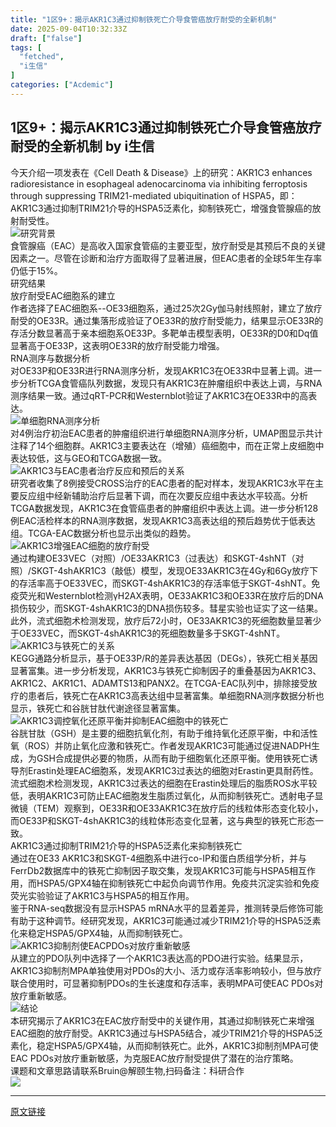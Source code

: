 ```yaml
---
title: "1区9+：揭示AKR1C3通过抑制铁死亡介导食管癌放疗耐受的全新机制"
date: 2025-09-04T10:32:33Z
draft: ["false"]
tags: [
  "fetched",
  "i生信"
]
categories: ["Acdemic"]
---
```

1区9+：揭示AKR1C3通过抑制铁死亡介导食管癌放疗耐受的全新机制 by i生信
------
<div><section><span leaf=""><mp-common-profile data-pluginname="mpprofile" data-nickname="i生信" data-from="2" data-headimg="http://mmbiz.qpic.cn/mmbiz_png/uR5O2f9J2LtRZ4v6Ribf11IMcgNvC4HV26K1M6kC6sfyJGht49VsdVZGTIgicthMmftjjW2H7JvvvM0cic81uFy5w/0?wx_fmt=png" data-signature="专注生物分析最前沿，定期为大家解读最新高分经典生信文章，为大家提供生信分析思路和套路，方便大家短平快发SCI。" data-id="Mzg5MjE5Mjc0Mw==" data-is_biz_ban="0"></mp-common-profile></span></section><section><span leaf="">今天介绍一项发表在《Cell Death &amp; Disease》上的研究：AKR1C3 enhances radioresistance in esophageal adenocarcinoma via inhibiting ferroptosis through suppressing TRIM21-mediated ubiquitination of HSPA5，即：AKR1C3通过抑制TRIM21介导的HSPA5泛素化，抑制铁死亡，增强食管腺癌的放射耐受性。</span></section><section><span leaf=""><img data-src="https://mmbiz.qpic.cn/sz_mmbiz_png/uR5O2f9J2LuVYp9lml7Llm5DOzUrdUAibIyBwIVAq7f627PXjibz8oicaonaTOt2HmSJ2f4Wd2wcR3FnW2X8cyYAQ/640?wx_fmt=png&amp;from=appmsg" data-ratio="0.5341040462427745" data-type="png" data-w="865" data-imgfileid="100024290" src="https://mmbiz.qpic.cn/sz_mmbiz_png/uR5O2f9J2LuVYp9lml7Llm5DOzUrdUAibIyBwIVAq7f627PXjibz8oicaonaTOt2HmSJ2f4Wd2wcR3FnW2X8cyYAQ/640?wx_fmt=png&amp;from=appmsg"></span><span leaf=""><span textstyle="">研究背景</span></span></section><section><span leaf="">食管腺癌（EAC）是高收入国家食管癌的主要亚型，放疗耐受是其预后不良的关键因素之一。尽管在诊断和治疗方面取得了显著进展，但EAC患者的全球5年生存率仍低于15%。</span></section><section><span leaf=""><span textstyle="">研究结果</span></span></section><section><span leaf=""><span textstyle="">放疗耐受EAC细胞系的建立</span></span></section><section><span leaf="">作者选择了EAC细胞系--OE33细胞系，通过25次2Gy伽马射线照射，建立了放疗耐受的OE33R。通过<span textstyle="">集落形成</span>验证了OE33R的放疗耐受能力，结果显示<span textstyle="">OE33R的存活分数显著高于亲本细胞系OE33P</span>。<span textstyle="">多靶单击模型</span>表明，<span textstyle="">OE33R的D</span><span textstyle="">0</span><span textstyle="">和D</span><span textstyle="">q</span><span textstyle="">值显著高于OE33P</span>，这表明<span textstyle="">OE33R的放疗耐受能力增强</span>。</span></section><section><span leaf=""><span textstyle="">RNA测序与数据分析</span></span></section><section><span leaf="">对OE33P和OE33R进行<span textstyle="">RNA测序分析，发现AKR1C3在OE33R中显著上调</span>。进一步分析TCGA食管癌队列数据，发现只有AKR1C3在肿瘤组织中表达上调，与RNA测序结果一致。通过qRT-PCR和Westernblot验证了<span textstyle="">AKR1C3在OE33R中的高表达</span>。</span></section><section><span leaf=""><img data-src="https://mmbiz.qpic.cn/sz_mmbiz_png/uR5O2f9J2LuVYp9lml7Llm5DOzUrdUAibTMPafmumnfia6RicRicxLIeBjkOpul8qy98Ve3JF8VS6aQPEUcfLxHABQ/640?wx_fmt=png&amp;from=appmsg" data-ratio="0.7132947976878613" data-type="png" data-w="865" data-imgfileid="100024291" src="https://mmbiz.qpic.cn/sz_mmbiz_png/uR5O2f9J2LuVYp9lml7Llm5DOzUrdUAibTMPafmumnfia6RicRicxLIeBjkOpul8qy98Ve3JF8VS6aQPEUcfLxHABQ/640?wx_fmt=png&amp;from=appmsg"></span><span leaf=""><span textstyle="">单细胞RNA测序分析</span></span></section><section><span leaf="">对4例治疗初治EAC患者的肿瘤组织进行单细胞RNA测序分析，UMAP图显示共计注释了14个细胞群。<span textstyle="">AKR1C3主要表达在（增殖）癌细胞中，而在正常上皮细胞中表达较低</span>，这与GEO和TCGA数据一致。</span></section><section><span leaf=""><img data-src="https://mmbiz.qpic.cn/sz_mmbiz_png/uR5O2f9J2LuVYp9lml7Llm5DOzUrdUAibbQWp0EUqKIwge9SKBHtvO7rvN6M6dOicpK8MicXWiay6VCm7XgB45F4Qg/640?wx_fmt=png&amp;from=appmsg" data-ratio="0.3352601156069364" data-type="png" data-w="865" data-imgfileid="100024292" src="https://mmbiz.qpic.cn/sz_mmbiz_png/uR5O2f9J2LuVYp9lml7Llm5DOzUrdUAibbQWp0EUqKIwge9SKBHtvO7rvN6M6dOicpK8MicXWiay6VCm7XgB45F4Qg/640?wx_fmt=png&amp;from=appmsg"></span><span leaf=""><span textstyle="">AKR1C3与EAC患者治疗反应和预后的关系</span></span></section><section><span leaf="">研究者收集了8例接受CROSS治疗的EAC患者的配对样本，发现<span textstyle="">AKR1C3水平在主要反应组中经新辅助治疗后显著下调，而在次要反应组中表达水平较高</span>。分析TCGA数据发现，<span textstyle="">AKR1C3在食管癌患者的肿瘤组织中表达上调</span>。进一步分析128例EAC活检样本的RNA测序数据，发现<span textstyle="">AKR1C3高表达组的预后趋势优于低表达组</span>。TCGA-EAC数据分析也显示出类似的趋势。</span></section><section><span leaf=""><img data-src="https://mmbiz.qpic.cn/sz_mmbiz_png/uR5O2f9J2LuVYp9lml7Llm5DOzUrdUAibHxCSIEpDwX9SuUnes4RKeTkaP8EDKT0jicy6AVlibYGtDBzSMYhLmbvg/640?wx_fmt=png&amp;from=appmsg" data-ratio="0.7213872832369942" data-type="png" data-w="865" data-imgfileid="100024293" src="https://mmbiz.qpic.cn/sz_mmbiz_png/uR5O2f9J2LuVYp9lml7Llm5DOzUrdUAibHxCSIEpDwX9SuUnes4RKeTkaP8EDKT0jicy6AVlibYGtDBzSMYhLmbvg/640?wx_fmt=png&amp;from=appmsg"></span><span leaf=""><span textstyle="">AKR1C3增强EAC细胞的放疗耐受</span></span></section><section><span leaf="">通过构建<span textstyle="">OE33VEC（对照）/OE33AKR1C3（过表达）</span>和<span textstyle="">SKGT-4shNT（对照）/SKGT-4shAKR1C3（敲低）模</span>型，发现<span textstyle="">OE33AKR1C3在4Gy和6Gy放疗下的存活率高于OE33VEC，而SKGT-4shAKR1C3的存活率低于SKGT-4shNT</span>。免疫荧光和Westernblot检测γH2AX表明，<span textstyle="">OE33AKR1C3和OE33R在放疗后的DNA损伤较少，而SKGT-4shAKR1C3的DNA损伤较多</span>。彗星实验也证实了这一结果。此外，流式细胞术检测发现，放疗后72小时，OE33AKR1C3的死细胞数量显著少于OE33VEC，而SKGT-4shAKR1C3的死细胞数量多于SKGT-4shNT。</span></section><section><span leaf=""><img data-src="https://mmbiz.qpic.cn/sz_mmbiz_png/uR5O2f9J2LuVYp9lml7Llm5DOzUrdUAibdibGmytlyO5v8RFickeQnTZuEuVZHEe9FymnkNoicJDNxnr4fyz5rxtYA/640?wx_fmt=png&amp;from=appmsg" data-ratio="1.299421965317919" data-type="png" data-w="865" data-imgfileid="100024295" src="https://mmbiz.qpic.cn/sz_mmbiz_png/uR5O2f9J2LuVYp9lml7Llm5DOzUrdUAibdibGmytlyO5v8RFickeQnTZuEuVZHEe9FymnkNoicJDNxnr4fyz5rxtYA/640?wx_fmt=png&amp;from=appmsg"></span><span leaf=""><span textstyle="">AKR1C3与铁死亡的关系</span></span></section><section><span leaf="">KEGG通路分析显示，基于OE33P/R的差异表达基因（DEGs），<span textstyle="">铁死亡相关基因显著富集</span>。进一步分析发现，<span textstyle="">AKR1C3与铁死亡抑制因子的重叠基因为AKR1C3、AKR1C2、AKR1C1、ADAMTS13和PANX2</span>。在TCGA-EAC队列中，排除接受放疗的患者后，<span textstyle="">铁死亡在AKR1C3高表达组中显著富集</span>。单细胞RNA测序数据分析也显示，<span textstyle="">铁死亡和谷胱甘肽代谢途径显著富集。</span></span></section><section><span leaf=""><img data-src="https://mmbiz.qpic.cn/sz_mmbiz_png/uR5O2f9J2LuVYp9lml7Llm5DOzUrdUAib5oFDvI97ibLKBoOc8RM24icqYJwB01mWCkW5v8rrVut8KJsC1GHtWnGA/640?wx_fmt=png&amp;from=appmsg" data-ratio="0.9317919075144508" data-type="png" data-w="865" data-imgfileid="100024296" src="https://mmbiz.qpic.cn/sz_mmbiz_png/uR5O2f9J2LuVYp9lml7Llm5DOzUrdUAib5oFDvI97ibLKBoOc8RM24icqYJwB01mWCkW5v8rrVut8KJsC1GHtWnGA/640?wx_fmt=png&amp;from=appmsg"></span><span leaf=""><span textstyle="">AKR1C3调控氧化还原平衡并抑制EAC细胞中的铁死亡</span></span></section><section><span leaf="">谷胱甘肽（GSH）是主要的细胞抗氧化剂，有助于维持氧化还原平衡，中和活性氧（ROS）并防止氧化应激和铁死亡。作者发现AKR1C3可能通过促进NADPH生成，为GSH合成提供必要的物质，从而有助于细胞氧化还原平衡。使用铁死亡诱导剂Erastin处理EAC细胞系，发现AKR1C3过表达的细胞对Erastin更具耐药性。流式细胞术检测发现，AKR1C3过表达的细胞在Erastin处理后的脂质ROS水平较低，表明<span textstyle="">AKR1C3可防止EAC细胞发生脂质过氧化，从而抑制铁死亡</span>。透射电子显微镜（TEM）观察到，OE33R和OE33AKR1C3在放疗后的线粒体形态变化较小，而<span textstyle="">OE33P和SKGT-4shAKR1C3的线粒体形态变化显著，这与典型的铁死亡形态一致</span>。</span></section><section><span leaf=""><span textstyle="">AKR1C3通过抑制TRIM21介导的HSPA5泛素化来抑制铁死亡</span></span></section><section><span leaf="">通过在<span textstyle="">OE33 AKR1C3和SKGT-4细胞系中进行co-IP和蛋白质组学分析</span>，并<span textstyle="">与FerrDb2数据库中的铁死亡抑制因子取交集</span>，发现<span textstyle="">AKR1C3可能与HSPA5相互作用</span>，而HSPA5/GPX4轴在抑制铁死亡中起负向调节作用。免疫共沉淀实验和免疫荧光实验验证了AKR1C3与HSPA5的相互作用。</span></section><section><span leaf="">鉴于RNA-seq数据没有显示HSPA5 mRNA水平的显着差异，<span textstyle="">推测转录后修饰可能有助于这种调节</span>。经研究发现，<span textstyle="">AKR1C3可能通过减少TRIM21介导的HSPA5泛素化来稳定HSPA5/GPX4轴，从而抑制铁死亡</span>。</span></section><section><span leaf=""><img data-imgfileid="100024297" data-ratio="1.323699421965318" data-src="https://mmbiz.qpic.cn/sz_mmbiz_png/uR5O2f9J2LuVYp9lml7Llm5DOzUrdUAibOHGia46nqugRhvVnpfzA5kOSFf5cb4lYzFFDmcNSEzZX697icO2NFOxg/640?wx_fmt=png&amp;from=appmsg" data-type="png" data-w="865" src="https://mmbiz.qpic.cn/sz_mmbiz_png/uR5O2f9J2LuVYp9lml7Llm5DOzUrdUAibOHGia46nqugRhvVnpfzA5kOSFf5cb4lYzFFDmcNSEzZX697icO2NFOxg/640?wx_fmt=png&amp;from=appmsg"></span><span leaf=""><span textstyle="">AKR1C3抑制剂使EACPDOs对放疗重新敏感</span></span></section><section><span leaf="">从建立的PDO队列中选择了一个AKR1C3表达高的PDO进行实验。结果显示，<span textstyle="">AKR1C3抑制剂MPA单独使用对PDOs的大小、活力或存活率影响较小，但与放疗联合使用时，可显著抑制PDOs的生长速度和存活率</span>，表明<span textstyle="">MPA可使EAC PDOs对放疗重新敏感</span>。</span></section><section><span leaf=""><img data-imgfileid="100024298" data-ratio="0.684393063583815" data-src="https://mmbiz.qpic.cn/sz_mmbiz_png/uR5O2f9J2LuVYp9lml7Llm5DOzUrdUAib0Feex1K1ahic7CuiaiaftyZcmrsSNSoMS7TzicEj7FuelFGKjZhIPqgic4Q/640?wx_fmt=png&amp;from=appmsg" data-type="png" data-w="865" src="https://mmbiz.qpic.cn/sz_mmbiz_png/uR5O2f9J2LuVYp9lml7Llm5DOzUrdUAib0Feex1K1ahic7CuiaiaftyZcmrsSNSoMS7TzicEj7FuelFGKjZhIPqgic4Q/640?wx_fmt=png&amp;from=appmsg"></span><span leaf=""><span textstyle="">结论</span></span></section><section><span leaf="">本研究揭示了AKR1C3在EAC放疗耐受中的关键作用，其通过抑制铁死亡来增强EAC细胞的放疗耐受。<span textstyle="">AKR1C3通过与HSPA5结合，减少TRIM21介导的HSPA5泛素化，稳定HSPA5/GPX4轴，从而抑制铁死亡</span>。此外，<span textstyle="">AKR1C3抑制剂MPA可使EAC PDOs对放疗重新敏感</span>，为克服EAC放疗耐受提供了潜在的治疗策略。</span></section><section data-pm-slice="3 1 []"><span data-pm-slice="0 0 []"><span leaf="" data-pm-slice='1 1 ["para",{"tagName":"section","attributes":{},"namespaceURI":"http://www.w3.org/1999/xhtml"},"para",{"tagName":"section","attributes":{"style":"text-align: center;"},"namespaceURI":"http://www.w3.org/1999/xhtml"},"node",{"tagName":"span","attributes":{"style":"color: rgba(0, 0, 0, 0.9);font-family: 楷体;font-size: 17px;font-style: normal;font-variant-ligatures: normal;font-variant-caps: normal;font-weight: 700;letter-spacing: 0.544px;orphans: 2;text-indent: 0px;text-transform: none;widows: 2;word-spacing: 0px;-webkit-text-stroke-width: 0px;background-color: rgb(255, 255, 255);text-decoration-thickness: initial;text-decoration-style: initial;text-decoration-color: initial;float: none;display: inline !important;","data-pm-slice":"0 0 []"},"namespaceURI":"http://www.w3.org/1999/xhtml"}]'><span textstyle="">课题和文章思路请联系Bruin@解颐生物,扫码备注：科研合作</span></span></span></section><section nodeleaf=""><img data-imgfileid="100024048" data-ratio="0.9972826086956522" data-s="300,640" data-src="https://mmbiz.qpic.cn/sz_mmbiz_png/uR5O2f9J2LvtXZ7iaN0VhuU9X9EC1Fr7G26fwyxibL3iaOBxuOBfMSCFNx5JUTsXztibMOL6TaX4SHJbyP5dN8fDiaQ/640?wx_fmt=png&amp;from=appmsg" data-type="png" data-w="368" type="block" src="https://mmbiz.qpic.cn/sz_mmbiz_png/uR5O2f9J2LvtXZ7iaN0VhuU9X9EC1Fr7G26fwyxibL3iaOBxuOBfMSCFNx5JUTsXztibMOL6TaX4SHJbyP5dN8fDiaQ/640?wx_fmt=png&amp;from=appmsg"></section><p><mp-style-type data-value="3"></mp-style-type></p></div>  
<hr>
<a href="https://mp.weixin.qq.com/s/N0OPOpK432ZnDtuD6ijGMw",target="_blank" rel="noopener noreferrer">原文链接</a>
